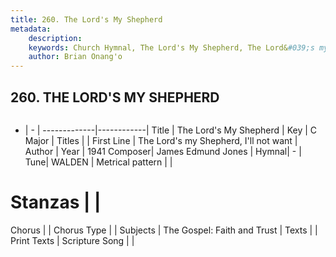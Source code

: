 ```yaml
---
title: 260. The Lord's My Shepherd
metadata:
    description: 
    keywords: Church Hymnal, The Lord's My Shepherd, The Lord&#039;s my Shepherd, I&#039;ll not want, 
    author: Brian Onang'o
---
```



## 260. THE LORD'S MY SHEPHERD

```txt

```

- |   -  |
-------------|------------|
Title | The Lord's My Shepherd |
Key | C Major |
Titles |  |
First Line | The Lord&#039;s my Shepherd, I&#039;ll not want |
Author | 
Year | 1941
Composer| James Edmund Jones |
Hymnal|  - |
Tune| WALDEN |
Metrical pattern | |
# Stanzas |  |
Chorus |  |
Chorus Type |  |
Subjects | The Gospel: Faith and Trust |
Texts |  |
Print Texts | 
Scripture Song |  |
  
